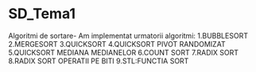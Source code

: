 # SD_Tema1
 Algoritmi de sortare-
 Am implementat urmatorii algoritmi:
 1.BUBBLESORT
 2.MERGESORT
 3.QUICKSORT
 4.QUICKSORT PIVOT RANDOMIZAT
 5.QUICKSORT MEDIANA MEDIANELOR
 6.COUNT SORT
 7.RADIX SORT
 8.RADIX SORT OPERATII PE BITI
 9.STL:FUNCTIA SORT
